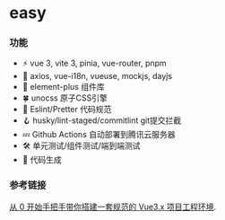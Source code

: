 # easy
### 功能
- ⚡️ vue 3, vite 3, pinia, vue-router, pnpm
- 📎 axios, vue-i18n, vueuse, mockjs, dayjs
- 🌾 element-plus 组件库
- 🍀 unocss 原子CSS引擎
- 🌵 Eslint/Pretter 代码规范
- 🪝 husky/lint-staged/commitlint git提交拦截
- 💤 Github Actions 自动部署到腾讯云服务器
- 🛠️ 单元测试/组件测试/端到端测试
- 🐠 代码生成
### 参考链接
[从 0 开始手把手带你搭建一套规范的 Vue3.x 项目工程环境](https://juejin.cn/post/6951649464637636622).
